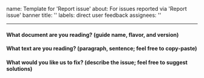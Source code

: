 name: Template for 'Report issue'
 about: For issues reported via 'Report issue' banner
 title: ''
 labels: direct user feedback
 assignees: ''
 
 ---
 
 #### What document are you reading? (guide name, flavor, and version)
 
 #### What text are you reading? (paragraph, sentence; feel free to copy-paste)
 
 #### What would you like us to fix? (describe the issue; feel free to suggest solutions)
